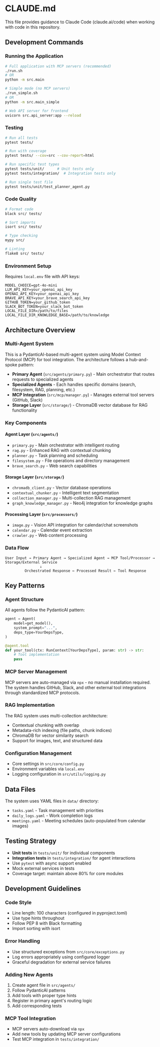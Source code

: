 # CLAUDE.md

This file provides guidance to Claude Code (claude.ai/code) when working with code in this repository.

## Development Commands

### Running the Application
```bash
# Full application with MCP servers (recommended)
./run.sh
# OR
python -m src.main

# Simple mode (no MCP servers)
./run_simple.sh
# OR
python -m src.main_simple

# Web API server for frontend
uvicorn src.api_server:app --reload
```

### Testing
```bash
# Run all tests
pytest tests/

# Run with coverage
pytest tests/ --cov=src --cov-report=html

# Run specific test types
pytest tests/unit/      # Unit tests only
pytest tests/integration/  # Integration tests only

# Run single test file
pytest tests/unit/test_planner_agent.py
```

### Code Quality
```bash
# Format code
black src/ tests/

# Sort imports
isort src/ tests/

# Type checking
mypy src/

# Linting
flake8 src/ tests/
```

### Environment Setup
Requires `local.env` file with API keys:
```env
MODEL_CHOICE=gpt-4o-mini
LLM_API_KEY=your_openai_api_key
OPENAI_API_KEY=your_openai_api_key
BRAVE_API_KEY=your_brave_search_api_key
GITHUB_TOKEN=your_github_token
SLACK_BOT_TOKEN=your_slack_bot_token
LOCAL_FILE_DIR=/path/to/files
LOCAL_FILE_DIR_KNOWLEDGE_BASE=/path/to/knowledge
```

## Architecture Overview

### Multi-Agent System
This is a PydanticAI-based multi-agent system using Model Context Protocol (MCP) for tool integration. The architecture follows a hub-and-spoke pattern:

- **Primary Agent** (`src/agents/primary.py`) - Main orchestrator that routes requests to specialized agents
- **Specialized Agents** - Each handles specific domains (search, filesystem, RAG, planning, etc.)
- **MCP Integration** (`src/mcp/manager.py`) - Manages external tool servers (GitHub, Slack)
- **Storage Layer** (`src/storage/`) - ChromaDB vector database for RAG functionality

### Key Components

#### Agent Layer (`src/agents/`)
- `primary.py` - Main orchestrator with intelligent routing
- `rag.py` - Enhanced RAG with contextual chunking
- `planner.py` - Task planning and scheduling
- `filesystem.py` - File operations and directory management
- `brave_search.py` - Web search capabilities

#### Storage Layer (`src/storage/`)
- `chromadb_client.py` - Vector database operations
- `contextual_chunker.py` - Intelligent text segmentation
- `collection_manager.py` - Multi-collection RAG management
- `graph_knowledge_manager.py` - Neo4j integration for knowledge graphs

#### Processing Layer (`src/processors/`)
- `image.py` - Vision API integration for calendar/chat screenshots
- `calendar.py` - Calendar event extraction
- `crawler.py` - Web content processing

### Data Flow
```
User Input → Primary Agent → Specialized Agent → MCP Tool/Processor → Storage/External Service
                ↓
         Orchestrated Response ← Processed Result ← Tool Response
```

## Key Patterns

### Agent Structure
All agents follow the PydanticAI pattern:
```python
agent = Agent(
    model=get_model(),
    system_prompt="...",
    deps_type=YourDepsType,
)

@agent.tool
def your_tool(ctx: RunContext[YourDepsType], param: str) -> str:
    # Tool implementation
    pass
```

### MCP Server Management
MCP servers are auto-managed via `npx` - no manual installation required. The system handles GitHub, Slack, and other external tool integrations through standardized MCP protocols.

### RAG Implementation
The RAG system uses multi-collection architecture:
- Contextual chunking with overlap
- Metadata-rich indexing (file paths, chunk indices)
- ChromaDB for vector similarity search
- Support for images, text, and structured data

### Configuration Management
- Core settings in `src/core/config.py`
- Environment variables via `local.env`
- Logging configuration in `src/utils/logging.py`

## Data Files

The system uses YAML files in `data/` directory:
- `tasks.yaml` - Task management with priorities
- `daily_logs.yaml` - Work completion logs
- `meetings.yaml` - Meeting schedules (auto-populated from calendar images)

## Testing Strategy

- **Unit tests** in `tests/unit/` for individual components
- **Integration tests** in `tests/integration/` for agent interactions
- Use `pytest` with async support enabled
- Mock external services in tests
- Coverage target: maintain above 80% for core modules

## Development Guidelines

### Code Style
- Line length: 100 characters (configured in pyproject.toml)
- Use type hints throughout
- Follow PEP 8 with Black formatting
- Import sorting with isort

### Error Handling
- Use structured exceptions from `src/core/exceptions.py`
- Log errors appropriately using configured logger
- Graceful degradation for external service failures

### Adding New Agents
1. Create agent file in `src/agents/`
2. Follow PydanticAI patterns
3. Add tools with proper type hints
4. Register in primary agent's routing logic
5. Add corresponding tests

### MCP Tool Integration
- MCP servers auto-download via `npx`
- Add new tools by updating MCP server configurations
- Test MCP integration in `tests/integration/`